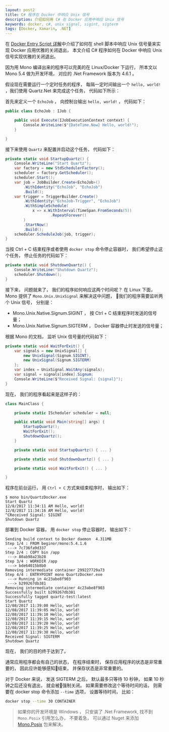 ```yaml
---
layout: post2
title: C# 程序在 Docker 中响应 Unix 信号
description: 介绍如何用 C# 在 Docker 应用中响应 Unix 信号
keywords: docker, c#, unix signal, sigint, sigterm
tags: [Docker, Xamarin, .NET]
---
```


在 [Docker Entry Script 详解](https://beginor.github.io/2017/07/01/docker-entry-script.html)中介绍了如何在 shell 脚本中响应 Unix 信号量来实现 Docker 应用优雅的关闭退出， 本文介绍 C# 程序如何在 Docker 中响应 Unix 信号实现优雅的关闭退出。

因为用 Mono 编译出来的程序可以完美的在 Linux/Docker 下运行， 所本文以 Mono 5.4 做为开发环境， 对应的 .Net Framework 版本为 4.6.1 。

假设现在需要运行一个定时任务的程序， 每隔一定时间输出一个 `hello, world!` ，我们使用 Quartz.Net 来完成这个任务， 代码如下所示：

首先来定义一个 `EchoJob` ， 向控制台输出 `hello, world!` ， 代码如下：

```c#
public class EchoJob : IJob {

    public void Execute(IJobExecutionContext context) {
        Console.WriteLine($"{DateTime.Now} Hello, world!");
    }

}
```

接下来使用 `Quartz` 来配置并启动这个任务， 代码如下：

```c#
private static void StartupQuartz() {
    Console.WriteLine("Start Quartz");
    var factory = new StdSchedulerFactory();
    scheduler = factory.GetScheduler();
    scheduler.Start();
    var job = JobBuilder.Create<EchoJob>()
        .WithIdentity("EchoJob", "EchoJob")
        .Build();
    var trigger = TriggerBuilder.Create()
        .WithIdentity("EchoJob-Trigger", "EchoJob")
        .WithSimpleSchedule(
            x => x.WithInterval(TimeSpan.FromSeconds(5))
                    .RepeatForever()
        )
        .StartNow()
        .Build();
    scheduler.ScheduleJob(job, trigger);
}
```

当按 Ctrl + C 结束程序或者使用 `docker stop` 命令停止容器时， 我们希望停止这个任务， 停止任务的代码如下：

```c#
private static void ShutdownQuartz() {
    Console.WriteLine("Shutdown Quartz");
    scheduler.Shutdown();
}
```

接下来， 问题就来了， 我们的程序如何响应这两个时间呢？ 在 Linux 下面， Mono 提供了 `Mono.Unix.UnixSignal` 来解决这中问题， 我们的程序需要监听两个 Unix 信号， 分别是：

- Mono.Unix.Native.Signum.SIGINT ， 按 Ctrl + C 结束程序时发送的信号量；
- Mono.Unix.Native.Signum.SIGTERM ， Docker 容器停止时发送的信号量；

根据 Mono 的文档， 监听 Unix 信号量的代码如下：

```c#
private static void WaitForExit() {
    var signals = new UnixSignal[] {
        new UnixSignal(Signum.SIGINT),
        new UnixSignal(Signum.SIGTERM)
    };
    var index = UnixSignal.WaitAny(signals);
    var signal = signals[index].Signum;
    Console.WriteLine($"Received Signal: {signal}");
}
```

现在， 我们的程序看起来是这样子的：

```c#
class MainClass {

    private static IScheduler scheduler = null;

    public static void Main(string[] args) {
        StartupQuartz();
        WaitForExit();
        ShutdownQuartz();
    }

    private static void StartupQuartz() { ... }

    private static void ShutdownQuartz() { ... }

    private static void WaitForExit() { ... }

}
```

程序在前台运行， 用 `Ctrl + C` 方式来结束程序时， 输出如下：

```
$ mono bin/QuartzDocker.exe
Start Quartz
12/8/2017 11:34:11 AM Hello, world!
12/8/2017 11:34:16 AM Hello, world!
^CReceived Signal: SIGINT
Shutdown Quartz
```

部署到 Docker 容器， 用 `docker stop` 停止容器时， 输出如下：

```
Sending build context to Docker daemon  4.311MB
Step 1/4 : FROM beginor/mono:5.4.1.6
 ---> 7c736fa9d337
Step 2/4 : COPY bin /app
 ---> 80ab98a23b28
Step 3/4 : WORKDIR /app
 ---> bde64015b8b0
Removing intermediate container 299227729a73
Step 4/4 : ENTRYPOINT mono QuartzDocker.exe
 ---> Running in 4c23abe8f903
 ---> b299267db381
Removing intermediate container 4c23abe8f903
Successfully built b299267db381
Successfully tagged quartz-test:latest
Start Quartz
12/08/2017 11:39:00 Hello, world!
12/08/2017 11:39:05 Hello, world!
12/08/2017 11:39:10 Hello, world!
12/08/2017 11:39:15 Hello, world!
12/08/2017 11:39:20 Hello, world!
12/08/2017 11:39:25 Hello, world!
12/08/2017 11:39:30 Hello, world!
Received Signal: SIGTERM
Shutdown Quartz
```

现在， 我们的目的终于达到了。

通常应用程序都会有自己的状态， 在程序结束时， 保存应用程序的状态是非常重要的， 因此应许能够感知结束， 并保存状态是非常重要的。

对于 Docker 来说， 发送 SIGTERM 之后， 默认最多只等待 10 秒钟， 如果 10 秒钟之后还没有退出， 就会被强制关闭。 如果需要修改这个等待时间的话， 则需要在 docker stop 命令添加 `--time` 选项， 设置等待时间， 比如：

```sh
docker stop --time 30 CONTAINER
```

> 如果你的开发环境是 Windows ， 只安装了 .Net Framework, 找不到 `Mono.Posix` 引用怎么办， 不要着急， 可以通过 Nuget 来添加 [Mono.Posix](https://www.nuget.org/packages/Mono.Posix/) 包来解决。
